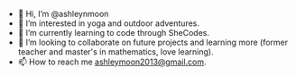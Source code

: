 - 👋 Hi, I’m @ashleynmoon
- 👀 I’m interested in yoga and outdoor adventures.
- 🌱 I’m currently learning to code through SheCodes.
- 💞️ I’m looking to collaborate on future projects and learning more (former teacher and master's in mathematics, love learning). 
- 📫 How to reach me ashleymoon2013@gmail.com.

<!---
ashleynmoon/ashleynmoon is a ✨ special ✨ repository because its `README.md` (this file) appears on your GitHub profile.
You can click the Preview link to take a look at your changes.
--->
